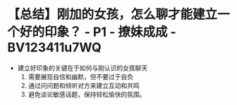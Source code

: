 # 【总结】刚加的女孩，怎么聊才能建立一个好的印象？ - P1 - 撩妹成成 - BV123411u7WQ

-   建立好印象的关键在于如何与刚认识的女孩聊天
    1.  需要展现自信和幽默，但不要过于自负
    2.  通过问问题和倾听对方来建立互动和共鸣
    3.  避免谈论敏感话题，保持轻松愉快的氛围。